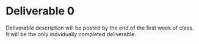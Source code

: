 # Deliverable 0

Deliverable description will be posted by the end of the first week of class. It will be the only indvidually completed deliverable.
